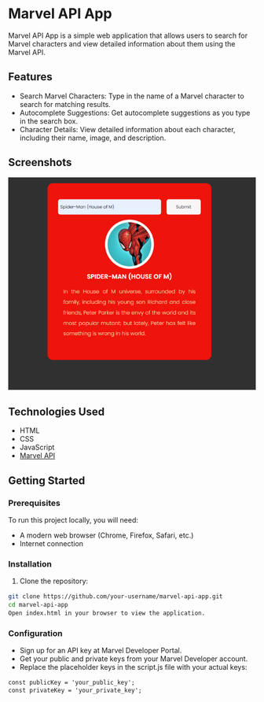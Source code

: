 # Marvel API App

Marvel API App is a simple web application that allows users to search for Marvel characters and view detailed information about them using the Marvel API.

## Features

- Search Marvel Characters: Type in the name of a Marvel character to search for matching results.
- Autocomplete Suggestions: Get autocomplete suggestions as you type in the search box.
- Character Details: View detailed information about each character, including their name, image, and description.

## Screenshots

![Marvel API App Screenshot](./image.png)

## Technologies Used

- HTML
- CSS
- JavaScript
- [Marvel API](https://developer.marvel.com/)

## Getting Started

### Prerequisites

To run this project locally, you will need:

- A modern web browser (Chrome, Firefox, Safari, etc.)
- Internet connection

### Installation

1. Clone the repository:

```sh
git clone https://github.com/your-username/marvel-api-app.git
cd marvel-api-app
Open index.html in your browser to view the application.
```

### Configuration

- Sign up for an API key at Marvel Developer Portal.
- Get your public and private keys from your Marvel Developer account.
- Replace the placeholder keys in the script.js file with your actual keys:
```
const publicKey = 'your_public_key';
const privateKey = 'your_private_key';
```
